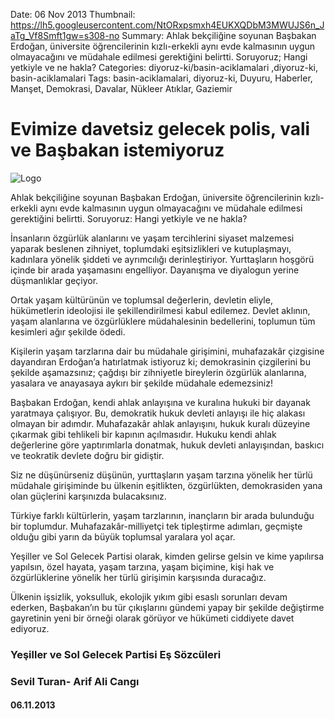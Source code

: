 Date: 06 Nov 2013
Thumbnail: https://lh5.googleusercontent.com/NtORxpsmxh4EUKXQDbM3MWUJS6n_JaTg_Vf8Smft1gw=s308-no
Summary: Ahlak bekçiliğine soyunan Başbakan Erdoğan, üniversite öğrencilerinin kızlı-erkekli aynı evde kalmasının uygun olmayacağını ve müdahale edilmesi gerektiğini belirtti. Soruyoruz; Hangi yetkiyle ve ne hakla?
Categories: diyoruz-ki/basin-aciklamalari ,diyoruz-ki, basin-aciklamalari
Tags: basin-aciklamalari, diyoruz-ki, Duyuru, Haberler, Manşet, Demokrasi, Davalar, Nükleer Atıklar, Gaziemir 


# Evimize davetsiz gelecek polis, vali ve Başbakan istemiyoruz 

![Logo](https://lh5.googleusercontent.com/NtORxpsmxh4EUKXQDbM3MWUJS6n_JaTg_Vf8Smft1gw=s308-no)


Ahlak bekçiliğine soyunan Başbakan Erdoğan, üniversite öğrencilerinin kızlı-erkekli aynı evde kalmasının uygun olmayacağını ve müdahale edilmesi gerektiğini belirtti. Soruyoruz: Hangi yetkiyle ve ne hakla?

İnsanların özgürlük alanlarını ve yaşam tercihlerini siyaset malzemesi yaparak beslenen zihniyet, toplumdaki eşitsizlikleri ve kutuplaşmayı, kadınlara yönelik şiddeti ve ayrımcılığı derinleştiriyor. Yurttaşların hoşgörü içinde bir arada yaşamasını engelliyor. Dayanışma ve diyalogun yerine düşmanlıklar geçiyor.

Ortak yaşam kültürünün ve toplumsal değerlerin, devletin eliyle, hükümetlerin ideolojisi ile şekillendirilmesi kabul edilemez. Devlet aklının, yaşam alanlarına ve özgürlüklere müdahalesinin bedellerini, toplumun tüm kesimleri ağır şekilde ödedi.

Kişilerin yaşam tarzlarına dair bu müdahale girişimini, muhafazakâr çizgisine dayandıran Erdoğan’a hatırlatmak istiyoruz ki; demokrasinin çizgilerini bu şekilde aşamazsınız; çağdışı bir zihniyetle bireylerin özgürlük alanlarına, yasalara ve anayasaya aykırı bir şekilde müdahale edemezsiniz!

Başbakan Erdoğan, kendi ahlak anlayışına ve kuralına hukuki bir dayanak yaratmaya çalışıyor. Bu, demokratik hukuk devleti anlayışı ile hiç alakası olmayan bir adımdır. Muhafazakâr ahlak anlayışını, hukuk kuralı düzeyine çıkarmak gibi tehlikeli bir kapının açılmasıdır. Hukuku kendi ahlak değerlerine göre yaptırımlarla donatmak, hukuk devleti anlayışından, baskıcı ve teokratik devlete doğru bir gidiştir.

Siz ne düşünürseniz düşünün, yurttaşların yaşam tarzına yönelik her türlü müdahale girişiminde bu ülkenin eşitlikten, özgürlükten, demokrasiden yana olan güçlerini karşınızda bulacaksınız.

Türkiye farklı kültürlerin, yaşam tarzlarının, inançların bir arada bulunduğu bir toplumdur. Muhafazakâr-milliyetçi tek tipleştirme adımları, geçmişte olduğu gibi yarın da büyük toplumsal yaralara yol açar.

Yeşiller ve Sol Gelecek Partisi olarak, kimden gelirse gelsin ve kime yapılırsa yapılsın, özel hayata, yaşam tarzına, yaşam biçimine, kişi hak ve özgürlüklerine yönelik her türlü girişimin karşısında duracağız.

Ülkenin işsizlik, yoksulluk, ekolojik yıkım gibi esaslı sorunları devam ederken, Başbakan’ın bu tür çıkışlarını gündemi yapay bir şekilde değiştirme gayretinin yeni bir örneği olarak görüyor ve hükümeti ciddiyete davet ediyoruz.


### Yeşiller ve Sol Gelecek Partisi Eş Sözcüleri
### Sevil Turan- Arif Ali Cangı 

#### 06.11.2013
